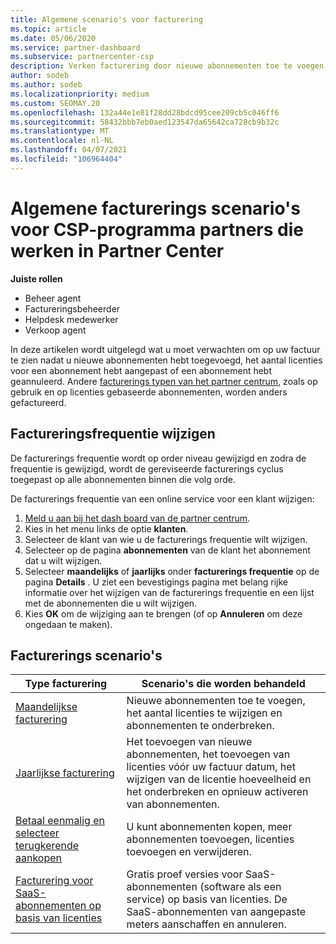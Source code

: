 ```yaml
---
title: Algemene scenario's voor facturering
ms.topic: article
ms.date: 05/06/2020
ms.service: partner-dashboard
ms.subservice: partnercenter-csp
description: Verken facturering door nieuwe abonnementen toe te voegen, de licentie hoeveelheid aan te passen of een abonnement te annuleren. Zie hoe verschillen op basis van gebruik en abonnementen op basis van licenties.
author: sodeb
ms.author: sodeb
ms.localizationpriority: medium
ms.custom: SEOMAY.20
ms.openlocfilehash: 132a44e1e81f28dd28bdcd95cee209cb5c046ff6
ms.sourcegitcommit: 58432bbb7eb0aed123547da65642ca728cb9b32c
ms.translationtype: MT
ms.contentlocale: nl-NL
ms.lasthandoff: 04/07/2021
ms.locfileid: "106964404"
---
```

# <a name="common-billing-scenarios-for-csp-program-partners-working-in-partner-center"></a>Algemene facturerings scenario's voor CSP-programma partners die werken in Partner Center

**Juiste rollen**

- Beheer agent
- Factureringsbeheerder
- Helpdesk medewerker
- Verkoop agent

In deze artikelen wordt uitgelegd wat u moet verwachten om op uw factuur te zien nadat u nieuwe abonnementen hebt toegevoegd, het aantal licenties voor een abonnement hebt aangepast of een abonnement hebt geannuleerd. Andere [facturerings typen van het partner centrum](billing-different-types.md), zoals op gebruik en op licenties gebaseerde abonnementen, worden anders gefactureerd.


## <a name="change-billing-frequency"></a>Factureringsfrequentie wijzigen

De facturerings frequentie wordt op order niveau gewijzigd en zodra de frequentie is gewijzigd, wordt de gereviseerde facturerings cyclus toegepast op alle abonnementen binnen die volg orde. 

De facturerings frequentie van een online service voor een klant wijzigen:

1. [Meld u aan bij het dash board van de partner centrum](https://partner.microsoft.com/dashboard/home).
2. Kies in het menu links de optie **klanten**.
3. Selecteer de klant van wie u de facturerings frequentie wilt wijzigen.
4. Selecteer op de pagina **abonnementen** van de klant het abonnement dat u wilt wijzigen.
5. Selecteer **maandelijks** of **jaarlijks** onder **facturerings frequentie** op de pagina **Details** . U ziet een bevestigings pagina met belang rijke informatie over het wijzigen van de facturerings frequentie en een lijst met de abonnementen die u wilt wijzigen.
6. Kies **OK** om de wijziging aan te brengen (of op **Annuleren** om deze ongedaan te maken).

## <a name="billing-scenarios"></a>Facturerings scenario's

| Type facturering | Scenario's die worden behandeld |
| --------------- | ----------------- |
| [Maandelijkse facturering](common-billing-scenarios-monthly.md) | Nieuwe abonnementen toe te voegen, het aantal licenties te wijzigen en abonnementen te onderbreken. |
| [Jaarlijkse facturering](common-billing-scenarios-annual.md) | Het toevoegen van nieuwe abonnementen, het toevoegen van licenties vóór uw factuur datum, het wijzigen van de licentie hoeveelheid en het onderbreken en opnieuw activeren van abonnementen. |
| [Betaal eenmalig en selecteer terugkerende aankopen](common-billing-scenarios-onetime-recurring.md) | U kunt abonnementen kopen, meer abonnementen toevoegen, licenties toevoegen en verwijderen. |
| [Facturering voor SaaS-abonnementen op basis van licenties](common-billing-scenarios-saas.md) | Gratis proef versies voor SaaS-abonnementen (software als een service) op basis van licenties. De SaaS-abonnementen van aangepaste meters aanschaffen en annuleren. |
